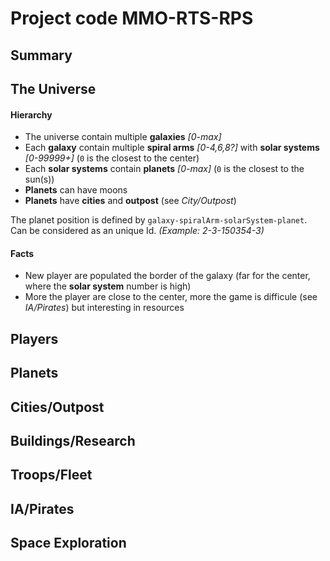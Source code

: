 # Project code MMO-RTS-RPS

## Summary


## The Universe

#### Hierarchy
 
 - The universe contain multiple **galaxies** *[0-max]*
 - Each **galaxy** contain multiple **spiral arms** *[0-4,6,8?]* with **solar systems** *[0-99999+]* (`0` is the closest to the center)
 - Each **solar systems** contain **planets** *[0-max]* (`0` is the closest to the sun(s))
 - **Planets** can have moons 
 - **Planets** have **cities** and **outpost** (see *City/Outpost*)
 
The planet position is defined by `galaxy-spiralArm-solarSystem-planet`. Can be considered as an unique Id. *(Example: 2-3-150354-3)*

#### Facts

 - New player are populated the border of the galaxy (far for the center, where the **solar system** number is high)
 - More the player are close to the center, more the game is difficule (see *IA/Pirates*) but interesting in resources


## Players
## Planets
## Cities/Outpost
## Buildings/Research
## Troops/Fleet
## IA/Pirates
## Space Exploration
